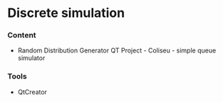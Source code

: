 # Discrete simulation

### Content

- Random Distribution Generator QT Project - Coliseu -  simple queue simulator

### Tools

- QtCreator
